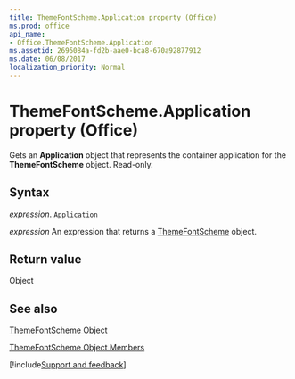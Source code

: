 ```yaml
---
title: ThemeFontScheme.Application property (Office)
ms.prod: office
api_name:
- Office.ThemeFontScheme.Application
ms.assetid: 2695084a-fd2b-aae0-bca8-670a92877912
ms.date: 06/08/2017
localization_priority: Normal
---
```



# ThemeFontScheme.Application property (Office)

Gets an  **Application** object that represents the container application for the **ThemeFontScheme** object. Read-only.


## Syntax

_expression_. `Application`

 _expression_ An expression that returns a [ThemeFontScheme](Office.ThemeFontScheme.md) object.


## Return value

Object


## See also


[ThemeFontScheme Object](Office.ThemeFontScheme.md)



[ThemeFontScheme Object Members](./overview/Library-Reference/themefontscheme-members-office.md)

[!include[Support and feedback](~/includes/feedback-boilerplate.md)]